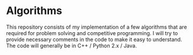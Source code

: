 # Algorithms

This repository consists of my implementation of a few algorithms that are required for problem solving and competitive programming. I will try to provide necessary comments in the code to make it easy to understand. The code will generally be in C++ / Python 2.x / Java.
